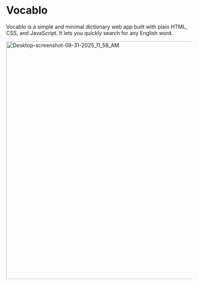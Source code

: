 # Vocablo
Vocablo is a simple and minimal dictionary web app built with plain HTML, CSS, and JavaScript. It lets you quickly search for any English word.

<img width="807" height="642" alt="Desktop-screenshot-08-31-2025_11_58_AM" src="https://github.com/user-attachments/assets/d361cc3d-5aaa-431e-bb78-4cc58171f731" />
